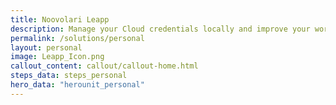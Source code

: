 ```yaml
---
title: Noovolari Leapp
description: Manage your Cloud credentials locally and improve your workflow with the only open-source desktop app you’ll ever need.
permalink: /solutions/personal
layout: personal
image: Leapp_Icon.png
callout_content: callout/callout-home.html
steps_data: steps_personal
hero_data: "herounit_personal"
---
```

